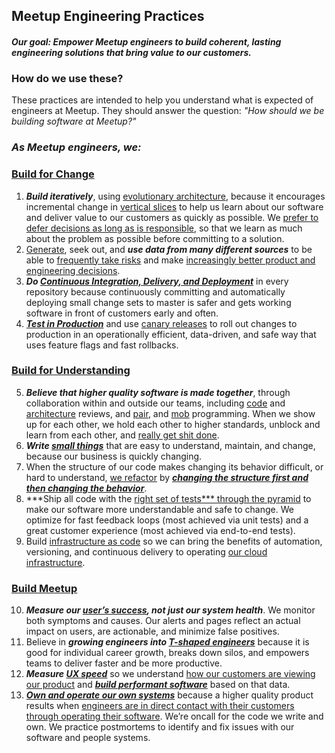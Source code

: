 ## Meetup Engineering Practices
#### *Our goal: Empower Meetup engineers to build coherent, lasting engineering solutions that bring value to our customers.*

### How do we use these?
These practices are intended to help you understand what is expected of engineers at Meetup. They should answer the question: *"How should we be building software at Meetup?"*

### *As Meetup engineers, we:*

### [Build for Change](/principles/principles.md) 

1. ***Build iteratively***, using [evolutionary architecture](https://www.thoughtworks.com/insights/blog/microservices-evolutionary-architecture), because it encourages incremental change in [vertical slices](https://agileforall.com/vertical-slices-and-scale/) to help us learn about our software and deliver value to our customers as quickly as possible. We [prefer to defer decisions as long as is responsible](https://martinfowler.com/bliki/Yagni.html), so that we learn as much about the problem as possible before committing to a solution.
2. [Generate](https://docs.google.com/document/d/1Wuuc7B1AexwT2UV3N-8BpNxxNB0z_hFhHM0tC2Dx-K8/edit?ts=5cfff9bf#), seek out, and ***use data from many different sources*** to be able to [frequently take risks](https://youtu.be/rA3K0nwBIH4?t=1200) and make [increasingly better product and engineering decisions](https://blog.usejournal.com/the-surprising-link-between-a-companys-growth-and-its-data-analytics-strategy-8e5be31bbca5).
3. ***Do [Continuous Integration, Delivery, and Deployment](https://blog.usejournal.com/the-surprising-link-between-a-companys-growth-and-its-data-analytics-strategy-8e5be31bbca5)*** in every repository because continuously committing and automatically deploying small change sets to master is safer and gets working software in front of customers early and often. 
4. ***[Test in Production](https://martinfowler.com/articles/qa-in-production.html)*** and use [canary releases](https://martinfowler.com/bliki/CanaryRelease.html) to roll out changes to production in an operationally efficient, data-driven, and safe way that uses feature flags and fast rollbacks. 

### [Build for Understanding](/principles/principles.md)

5. ***Believe that higher quality software is made together***, through collaboration within and outside our teams, including [code](https://medium.com/making-meetup/effective-code-review-through-principled-pragmatism-c9ef59228bdb) and [architecture](https://meetup.atlassian.net/wiki/spaces/MUP/pages/679642233/About+the+Architecture+Toolkit) reviews, and [pair](https://meetup.atlassian.net/wiki/spaces/coresvc/pages/523075747/How+To+Pair+Better), and [mob](https://meetup.atlassian.net/wiki/spaces/coresvc/pages/829947918/Mobbing) programming. When we show up for each other, we hold each other to higher standards, unblock and learn from each other, and [really get shit done](http://www.sarahmei.com/blog/2010/04/14/thoughts-on-two-months-of-pairing/).
6. ***Write [small things](https://www.youtube.com/watch?v=8bZh5LMaSmE)*** that are easy to understand, maintain, and change, because our business is quickly changing. 
7. When the structure of our code makes changing its behavior difficult, or hard to understand, [we refactor](https://martinfowler.com/books/refactoring.html) by ***[changing the structure first and then changing the behavior](https://www.youtube.com/watch?v=8bZh5LMaSmE)***.
8. ***Ship all code with the [right set of tests*** through the pyramid](https://martinfowler.com/articles/practical-test-pyramid.html) to make our software more understandable and safe to change. We optimize for fast feedback loops (most achieved via unit tests) and a great customer experience (most achieved via end-to-end tests).
9. Build [infrastructure as code](https://www.hashicorp.com/resources/what-is-infrastructure-as-code) so we can bring the benefits of automation, versioning, and continuous delivery to operating [our cloud infrastructure](https://aws.amazon.com/).

### [Build Meetup](/principles/principles.md)

10. ***Measure our [user’s success](https://landing.google.com/sre/sre-book/chapters/monitoring-distributed-systems/), not just our system health***. We monitor both symptoms and causes. Our alerts and pages reflect an actual impact on users, are actionable, and minimize false positives.
11. Believe in ***growing engineers into [T-shaped engineers](https://medium.com/making-meetup/t-shaped-engineering-on-meetup-pro-1e0a38df7f5b)*** because it is good for individual career growth, breaks down silos, and empowers teams to deliver faster and be more productive. 
12. ***Measure [UX speed](https://meetup.atlassian.net/wiki/spaces/WEG/pages/818316451/UX+Speed+Definitions)*** so we understand [how our customers are viewing our product](https://meetup.atlassian.net/wiki/spaces/WEG/pages/818316451/UX+Speed+Definitions) and ***[build performant software](https://meetup.atlassian.net/wiki/spaces/WEG/pages/669614663/Web%2BPerformance%2BUX%2BSpeed)*** based on that data.
13. ***[Own and operate our own systems](https://www.thoughtworks.com/insights/blog/there-no-such-thing-devops-team)*** because a higher quality product results when [engineers are in direct contact with their customers through operating their software](https://queue.acm.org/detail.cfm?id=1142065). We’re oncall for the code we write and own. We practice postmortems to identify and fix issues with our software and people systems.

